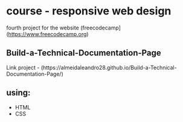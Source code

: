 <h1>course -  responsive web design</h1>

fourth project for the website (freecodecamp](https://www.freecodecamp.org)

<h2>Build-a-Technical-Documentation-Page</h2>
Link project - (https://almeidaleandro28.github.io/Build-a-Technical-Documentation-Page/)
<h2>using:</h2>
 <ul>
   <li>HTML</li> 
   <li>CSS</li>
